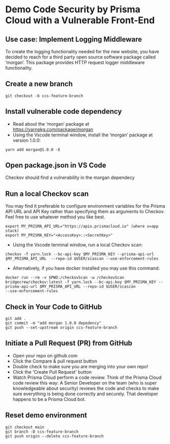 # Demo Code Security by Prisma Cloud with a Vulnerable Front-End

## Use case: Implement Logging Middleware

To create the logging functionality needed for the new website, you have decided to reach for a third party open source software package called ‘morgan’. This package provides HTTP request logger middleware functionality.


## Create a new branch

```
git checkout -b ccs-feature-branch
```

## Install vulnerable code dependency

- Read about the ‘morgan’ package at https://yarnpkg.com/package/morgan
- Using the Vscode terminal window, install the ‘morgan’ package at version 1.0.0: 

```
yarn add morgan@1.0.0 -E
```

## Open package.json in VS Code

Checkov should find a vulnerability in the morgan dependecy

## Run a local Checkov scan

You may find it preferable to configure environment variables for the Prisma API URL and API Key rather than specifying them as arguments to Checkov. Feel free to use whatever method you like best.

```
export MY_PRISMA_API_URL="https://apix.prismacloud.io" (where x=app stack)
export MY_PRISMA_KEY="<AccessKey>::<SecretKey>"
```

- Using the Vscode terminal window, run a local Checkov scan:

```
checkov -f yarn.lock --bc-api-key $MY_PRISMA_KEY --prisma-api-url $MY_PRISMA_API_URL  --repo-id $USER/scascan --use-enforcement-rules
```

- Alternatively, if you have docker installed you may use this command:

```
docker run --rm -v $PWD:/checkovScan -w /checkovScan bridgecrew/checkov:latest -f yarn.lock --bc-api-key $MY_PRISMA_KEY --prisma-api-url $MY_PRISMA_API_URL --repo-id $USER/scascan
--use-enforcement-rules
```

## Check in Your Code to GitHub

```
git add .
git commit -m "add morgan 1.0.0 depedency"
git push --set-upstream origin ccs-feature-branch
```

## Initiate a Pull Request (PR) from GitHub

- Open your repo on github.com
- Click the Compare & pull request button
- Double check to make sure you are merging into your own repo!
- Click the 'Create Pull Request' button
- Watch Prisma Cloud perform a code review. Think of the Prisma Cloud code review this way: A Senior Developer on the team (who is super knowledgeable about security) reviews the code and checks to make sure everything is being done correctly and securely. That developer happens to be a Prisma Cloud bot.

## Reset demo environment

```console
git checkout main
git branch -D ccs-feature-branch
git push origin --delete ccs-feature-branch
```
